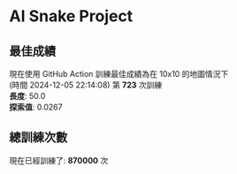 
# AI Snake Project

## **最佳成績**





























































































































































































現在使用 GitHub Action 訓練最佳成績為在 10x10 的地圖情況下  
(時間 2024-12-05 22:14:08) 第 **723** 次訓練  
**長度**: 50.0  
**探索值**: 0.0267



























































































































































































































































































































































































## 總訓練次數
現在已經訓練了: **870000** 次
